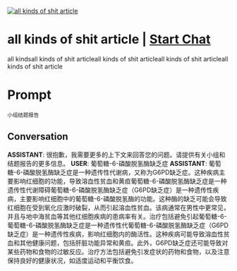 
[![all kinds of shit article](https://flow-prompt-covers.s3.us-west-1.amazonaws.com/icon/minimalist/mini_8.png)](https://gptcall.net/chat.html?data=%7B%22contact%22%3A%7B%22id%22%3A%22mroTO9qnou80XYaAyrgRF%22%2C%22flow%22%3Atrue%7D%7D)
# all kinds of shit article | [Start Chat](https://gptcall.net/chat.html?data=%7B%22contact%22%3A%7B%22id%22%3A%22mroTO9qnou80XYaAyrgRF%22%2C%22flow%22%3Atrue%7D%7D)
all kindsall kinds of shit articleall kinds of shit articleall kinds of shit articleall kinds of shit article

# Prompt

```
小组结题报告
```

## Conversation

**ASSISTANT**: 很抱歉，我需要更多的上下文来回答您的问题。请提供有关小组和结题报告的更多信息。
**USER**: 葡萄糖-6-磷酸脱氢酶缺乏症
**ASSISTANT**: 葡萄糖-6-磷酸脱氢酶缺乏症是一种遗传性代谢病，又称为G6PD缺乏症。这种疾病主要影响红细胞的功能，导致溶血性贫血和黄疸葡萄糖-6-磷酸脱氢酶缺乏症是一种遗传性代谢障碍葡萄糖-6-磷酸脱氢酶缺乏症（G6PD缺乏症）是一种遗传性疾病，主要影响红细胞中的葡萄糖-6-磷酸脱氢酶的功能。这种酶的缺乏可能会导致红细胞在受到氧化应激时破裂，从而引起溶血性贫血。该病通常在男性中更常见，并且与地中海贫血等其他红细胞疾病的患病率有关。治疗包括避免引起葡萄糖-6-葡萄糖-6-磷酸脱氢酶缺乏症是一种遗传性代葡萄糖-6-磷酸脱氢酶缺乏症（G6PD缺乏症）是一种遗传性疾病，影响红细胞内的酶活性。这种疾病可能导致溶血性贫血和其他健康问题，包括肝脏功能异常和黄疸。此外，G6PD缺乏症还可能导致对某些药物和食物的过敏反应。治疗方法包括避免引发症状的药物和食物，以及注意保持良好的健康状况，如适度运动和平衡饮食。


